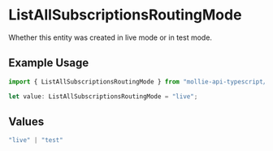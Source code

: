 # ListAllSubscriptionsRoutingMode

Whether this entity was created in live mode or in test mode.

## Example Usage

```typescript
import { ListAllSubscriptionsRoutingMode } from "mollie-api-typescript/models/operations";

let value: ListAllSubscriptionsRoutingMode = "live";
```

## Values

```typescript
"live" | "test"
```